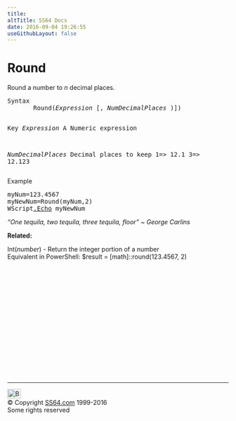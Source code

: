 ```yaml
---
title:
altTitle: SS64 Docs
date: 2016-09-04 19:26:55
useGithubLayout: false
---
```

<!-- #BeginLibraryItem "/Library/head_vb.lbi" --><!-- #EndLibraryItem --><h1>Round</h1> 
<p>Round a number to <i>n</i> decimal places.</p>
<pre>Syntax
       Round(<i>Expression</i> [, <i>NumDecimalPlaces</i> )])

Key
   <i>Expression</i>        A Numeric expression

   <i>NumDecimalPlaces</i>  Decimal places to keep
                     1=&gt; 12.1
                     3=&gt; 12.123   </pre>
<p>Example</p>
<pre>myNum=123.4567
myNewNum=Round(myNum,2)
WScript<a href="echo.html">.Echo</a> myNewNum</pre>
<p class="quote"><i>“One tequila, two tequila, three tequila, floor” ~ George Carlins</i></p>
<p><b>Related:</b></p>
<p> Int(<i>number</i>) - Return the integer portion of a number<br>
Equivalent in PowerShell: <span class="code">$result = [math]::round(123.4567, 2)</span></p><!-- #BeginLibraryItem "/Library/foot_vb.lbi" --><p>
<!-- VB300 -->
<ins class="adsbygoogle" style="display:inline-block;width:300px;height:250px" data-ad-client="ca-pub-6140977852749469" data-ad-slot="1683739502"></ins>
<script>
(adsbygoogle = window.adsbygoogle || []).push({});
</script></p>
<hr>
<div id="bl" class="footer"><a href="round.html#"><img src="../images/top.png" width="30" height="22" alt="Back to the Top"></a></div>
<div id="br" class="footer, tagline">© Copyright <a href="http://ss64.com/">SS64.com</a> 1999-2016<br>
Some rights reserved</div><!-- #EndLibraryItem -->

